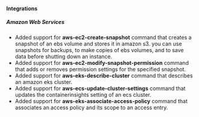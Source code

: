 
#### Integrations

##### Amazon Web Services

- Added support for **aws-ec2-create-snapshot** command that creates a snapshot of an ebs volume and stores it in amazon s3. you can use snapshots for backups, to make copies of ebs volumes, and to save data before shutting down an instance.
- Added support for **aws-ec2-modify-snapshot-permission** command that adds or removes permission settings for the specified snapshot.
- Added support for **aws-eks-describe-cluster** command that describes an amazon eks cluster.
- Added support for **aws-ecs-update-cluster-settings** command that updates the containerinsights setting of an ecs cluster.
- Added support for **aws-eks-associate-access-policy** command that associates an access policy and its scope to an access entry.
